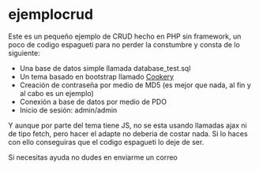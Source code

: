 # ejemplocrud
Este es un pequeño ejemplo de CRUD hecho en PHP sin framework, un poco de codigo espagueti para no perder la constumbre y consta de lo siguiente:

* Una base de datos simple llamada database_test.sql
* Un tema basado en bootstrap llamado [Cookery](https://w3layouts.com/cookery-food-category-flat-bootstrap-responsive-web-template/)
* Creación de contraseña por medio de MD5 (es mejor que nada, al fin y al cabo es un ejemplo)
* Conexión a base de datos por medio de PDO
* Inicio de sesión: admin/admin

Y aunque por parte del tema tiene JS, no se esta usando llamadas ajax ni de tipo fetch, pero hacer el adapte no deberia de costar nada. Si lo haces con ello conseguiras que el codigo espagueti lo deje de ser.

Si necesitas ayuda no dudes en enviarme un correo
